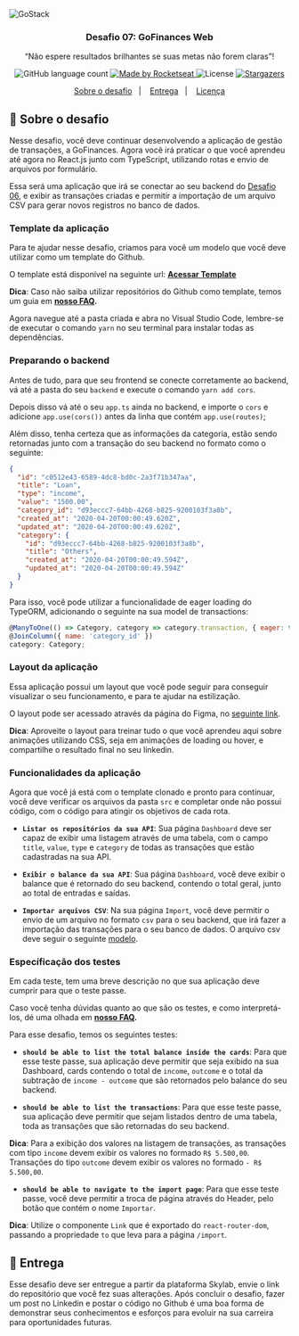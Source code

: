 <img alt="GoStack" src="https://storage.googleapis.com/golden-wind/bootcamp-gostack/header-desafios.png" />

<h3 align="center">
  Desafio 07: GoFinances Web
</h3>

<p align="center">“Não espere resultados brilhantes se suas metas não forem claras”!</blockquote>

<p align="center">
  <img alt="GitHub language count" src="https://img.shields.io/github/languages/count/rocketseat/bootcamp-gostack-desafios?color=%2304D361">

  <a href="https://rocketseat.com.br">
    <img alt="Made by Rocketseat" src="https://img.shields.io/badge/made%20by-Rocketseat-%2304D361">
  </a>

  <img alt="License" src="https://img.shields.io/badge/license-MIT-%2304D361">

  <a href="https://github.com/Rocketseat/bootcamp-gostack-desafios/stargazers">
    <img alt="Stargazers" src="https://img.shields.io/github/stars/rocketseat/bootcamp-gostack-desafios?style=social">
  </a>
</p>

<p align="center">
  <a href="#rocket-sobre-o-desafio">Sobre o desafio</a>&nbsp;&nbsp;&nbsp;|&nbsp;&nbsp;&nbsp;
  <a href="#calendar-entrega">Entrega</a>&nbsp;&nbsp;&nbsp;|&nbsp;&nbsp;&nbsp;
  <a href="#memo-licença">Licença</a>
</p>

## :rocket: Sobre o desafio

Nesse desafio, você deve continuar desenvolvendo a aplicação de gestão de transações, a GoFinances. Agora você irá praticar o que você aprendeu até agora no React.js junto com TypeScript, utilizando rotas e envio de arquivos por formulário.

Essa será uma aplicação que irá se conectar ao seu backend do [Desafio 06](https://github.com/Rocketseat/bootcamp-gostack-desafios/tree/master/desafio-database-upload), e exibir as transações criadas e permitir a importação de um arquivo CSV para gerar novos registros no banco de dados.

### Template da aplicação

Para te ajudar nesse desafio, criamos para você um modelo que você deve utilizar como um template do Github.

O template está disponível na seguinte url: **[Acessar Template](https://github.com/Rocketseat/gostack-template-fundamentos-reactjs)**

**Dica**: Caso não saiba utilizar repositórios do Github como template, temos um guia em **[nosso FAQ](https://github.com/Rocketseat/bootcamp-gostack-desafios/tree/master/faq-desafios).**

Agora navegue até a pasta criada e abra no Visual Studio Code, lembre-se de executar o comando `yarn` no seu terminal para instalar todas as dependências.

### Preparando o backend

Antes de tudo, para que seu frontend se conecte corretamente ao backend, vá até a pasta do seu `backend` e execute o comando `yarn add cors`.

Depois disso vá até o seu `app.ts` ainda no backend, e importe o `cors` e adicione `app.use(cors())` antes da linha que contém `app.use(routes)`;

Além disso, tenha certeza que as informações da categoria, estão sendo retornadas junto com a transação do seu backend no formato como o seguinte:

```json
{
  "id": "c0512e43-6589-4dc8-bd0c-2a3f71b347aa",
  "title": "Loan",
  "type": "income",
  "value": "1500.00",
  "category_id": "d93eccc7-64bb-4268-b825-9200103f3a8b",
  "created_at": "2020-04-20T00:00:49.620Z",
  "updated_at": "2020-04-20T00:00:49.620Z",
  "category": {
    "id": "d93eccc7-64bb-4268-b825-9200103f3a8b",
    "title": "Others",
    "created_at": "2020-04-20T00:00:49.594Z",
    "updated_at": "2020-04-20T00:00:49.594Z"
  }
}
```

Para isso, você pode utilizar a funcionalidade de eager loading do TypeORM, adicionando o seguinte na sua model de transactions:

```js
@ManyToOne(() => Category, category => category.transaction, { eager: true })
@JoinColumn({ name: 'category_id' })
category: Category;
```

### Layout da aplicação

Essa aplicação possui um layout que você pode seguir para conseguir visualizar o seu funcionamento, e para te ajudar na estilização.

O layout pode ser acessado através da página do Figma, no [seguinte link](https://www.figma.com/file/EgOhyj1Inz14dhWGVhRlhr/GoFinances?node-id=1%3A863).

**Dica**: Aproveite o layout para treinar tudo o que você aprendeu aqui sobre animações utilizando CSS, seja em animações de loading ou hover, e compartilhe o resultado final no seu linkedin.

### Funcionalidades da aplicação

Agora que você já está com o template clonado e pronto para continuar, você deve verificar os arquivos da pasta `src` e completar onde não possui código, com o código para atingir os objetivos de cada rota.

- **`Listar os repositórios da sua API`**: Sua página `Dashboard` deve ser capaz de exibir uma listagem através de uma tabela, com o campo `title`, `value`, `type` e `category` de todas as transações que estão cadastradas na sua API.

- **`Exibir o balance da sua API`**: Sua página `Dashboard`, você deve exibir o balance que é retornado do seu backend, contendo o total geral, junto ao total de entradas e saídas.

- **`Importar arquivos CSV`**: Na sua página `Import`, você deve permitir o envio de um arquivo no formato `csv` para o seu backend, que irá fazer a importação das transações para o seu banco de dados. O arquivo csv deve seguir o seguinte [modelo]().

### Específicação dos testes

Em cada teste, tem uma breve descrição no que sua aplicação deve cumprir para que o teste passe.

Caso você tenha dúvidas quanto ao que são os testes, e como interpretá-los, dé uma olhada em **[nosso FAQ](https://github.com/Rocketseat/bootcamp-gostack-desafios/tree/master/faq-desafios).**

Para esse desafio, temos os seguintes testes:

- **`should be able to list the total balance inside the cards`**: Para que esse teste passe, sua aplicação deve permitir que seja exibido na sua Dashboard, cards contendo o total de `income`, `outcome` e o total da subtração de `income - outcome` que são retornados pelo balance do seu backend.

* **`should be able to list the transactions`**: Para que esse teste passe, sua aplicação deve permitir que sejam listados dentro de uma tabela, toda as transações que são retornadas do seu backend.

**Dica**: Para a exibição dos valores na listagem de transações, as transações com tipo `income` devem exibir os valores no formado `R$ 5.500,00`. Transações do tipo `outcome` devem exibir os valores no formado `- R$ 5.500,00`.

- **`should be able to navigate to the import page`**: Para que esse teste passe, você deve permitir a troca de página através do Header, pelo botão que contém o nome `Importar`.

**Dica**: Utilize o componente `Link` que é exportado do `react-router-dom`, passando a propriedade `to` que leva para a página `/import`.

## :calendar: Entrega

Esse desafio deve ser entregue a partir da plataforma Skylab, envie o link do repositório que você fez suas alterações. Após concluir o desafio, fazer um post no Linkedin e postar o código no Github é uma boa forma de demonstrar seus conhecimentos e esforços para evoluir na sua carreira para oportunidades futuras.


